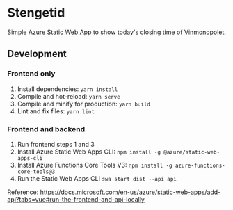 # Stengetid

Simple [Azure Static Web App](https://docs.microsoft.com/en-us/azure/static-web-apps/overview) to show today's closing time of [Vinmonopolet](https://www.vinmonopolet.no/).

## Development

### Frontend only

1. Install dependencies: `yarn install`
2. Compile and hot-reload: `yarn serve`
3. Compile and minify for production: `yarn build`
4. Lint and fix files: `yarn lint`

### Frontend and backend

1. Run frontend steps 1 and 3
2. Install Azure Static Web Apps CLI: `npm install -g @azure/static-web-apps-cli`
3. Install Azure Functions Core Tools V3: `npm install -g azure-functions-core-tools@3`
4. Run the Static Web Apps CLI `swa start dist --api api`

Reference: <https://docs.microsoft.com/en-us/azure/static-web-apps/add-api?tabs=vue#run-the-frontend-and-api-locally>
